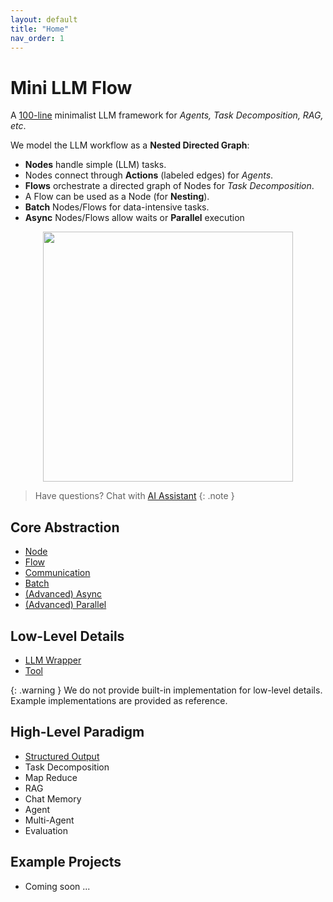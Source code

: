 ```yaml
---
layout: default
title: "Home"
nav_order: 1
---
```


# Mini LLM Flow

A [100-line](https://github.com/zachary62/miniLLMFlow/blob/main/minillmflow/__init__.py) minimalist LLM framework for *Agents, Task Decomposition, RAG, etc*.


We model the LLM workflow as a **Nested Directed Graph**:
- **Nodes** handle simple (LLM) tasks.
- Nodes connect through **Actions** (labeled edges) for *Agents*.  
- **Flows** orchestrate a directed graph of Nodes for *Task Decomposition*.
- A Flow can be used as a Node (for **Nesting**).
- **Batch** Nodes/Flows for data-intensive tasks.
- **Async** Nodes/Flows allow waits or **Parallel** execution


<div align="center">
  <img src="https://github.com/zachary62/miniLLMFlow/blob/main/assets/minillmflow.jpg?raw=true" width="400"/>
</div>

> Have questions? Chat with [AI Assistant](https://chatgpt.com/g/g-677464af36588191b9eba4901946557b-mini-llm-flow-assistant)
{: .note }


## Core Abstraction

- [Node](./node.md)
- [Flow](./flow.md)
- [Communication](./communication.md)
- [Batch](./batch.md)
- [(Advanced) Async](./async.md)
- [(Advanced) Parallel](./parallel.md)

## Low-Level Details

- [LLM Wrapper](./llm.md)
- [Tool](./tool.md)




{: .warning }
We do not provide built-in implementation for low-level details. Example implementations are provided as reference.




## High-Level Paradigm

- [Structured Output](./structure.md)
- Task Decomposition
- Map Reduce
- RAG
- Chat Memory
- Agent
- Multi-Agent
- Evaluation

## Example Projects

- Coming soon ... 
